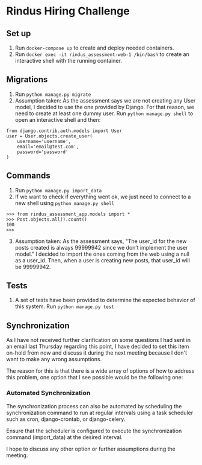 Rindus Hiring Challenge
=====================================
## Set up
1. Run `docker-compose up` to create and deploy needed containers.
2. Run `docker exec -it rindus_assessment-web-1 /bin/bash` to create an interactive shell with the running container.


## Migrations
1. Run `python manage.py migrate`
2. Assumption taken: As the assessment says we are not creating any User model, I decided to use the one provided by Django. For that reason, we need to create at least one dummy user. Run `python manage.py shell` to open an interactive shell and then:
```
from django.contrib.auth.models import User
user = User.objects.create_user(
    username='username',
    email='email@test.com',
    password='password'
)
```


## Commands
1. Run `python manage.py import_data`
2. If we want to check if everything went ok, we just need to connect to a new shell using `python manage.py shell`
```
>>> from rindus_assessment_app.models import *
>>> Post.objects.all().count()
100
>>>
```
3. Assumption taken: As the assessment says, "The user_id for the new posts created is always 99999942 since we don’t implement the user model." I decided to import the ones coming from the web using a null as a user_id. Then, when a user is creating new posts, that user_id will be 99999942.


## Tests
1. A set of tests have been provided to determine the expected behavior of this system.
Run `python manage.py test`


## Synchronization
As I have not received further clarification on some questions I had sent in an email last Thursday regarding this point, I have decided to set this item on-hold from now and discuss it during the next meeting because I don't want to make any wrong assumptions.

The reason for this is that  there is a wide array of options of how to address this problem, one option that I see possible would be the following one:

### Automated Synchronization
The synchronization process can also be automated by scheduling the synchronization command to run at regular intervals using a task scheduler such as cron, django-crontab, or django-celery.

Ensure that the scheduler is configured to execute the synchronization command (import_data) at the desired interval.


I hope to discuss any other option or further assumptions during the meeting.